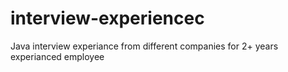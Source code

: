 # interview-experiencec
Java interview experiance from different companies for 2+ years experianced employee
